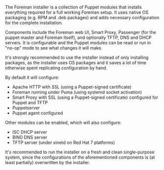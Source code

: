 
The Foreman installer is a collection of Puppet modules that installs everything required for a full working Foreman setup.  It uses native OS packaging (e.g. RPM and .deb packages) and adds necessary configuration for the complete installation.

Components include the Foreman web UI, Smart Proxy, Passenger (for the puppet master and Foreman itself), and optionally TFTP, DNS and DHCP servers.  It is configurable and the Puppet modules can be read or run in "no-op" mode to see what changes it will make.

It's strongly recommended to use the installer instead of only installing packages, as the installer uses OS packages and it saves a lot of time otherwise spent replicating configuration by hand.

By default it will configure:

* Apache HTTP with SSL (using a Puppet-signed certificate)
* Foreman running under Puma (using systemd socket activation)
* Smart Proxy with SSL (using a Puppet-signed certificate) configured for Puppet and TFTP
* Puppetserver
* Puppet agent configured

Other modules can be enabled, which will also configure:

* ISC DHCP server
* BIND DNS server
* TFTP server (under xinetd on Red Hat 7 platforms)

It's recommended to run the installer on a fresh and clean single-purpose system, since the configurations of the aforementioned components is (at least partially) overwritten by the installer.
